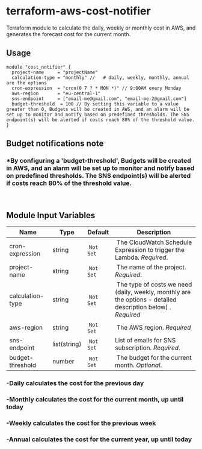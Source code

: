 # terraform-aws-cost-notifier

Terraform module to calculate the daily, weekly or monthly cost in AWS, and generates the forecast cost for the current month.


## Usage

```hcl
module "cost_notifier" {
  project-name     = "projectName"
  calculation-type = "monthly" //   # daily, weekly, monthly, annual are the options
  cron-expression  = "cron(0 7 ? * MON *)" // 9:00AM every Monday
  aws-region       = "eu-central-1"
  sns-endpoint     = ["email-me@gmail.com", "email-me-2@gmail.com"]
  budget-threshold  = 100 // By setting this variable to a value greater than 0, Budgets will be created in AWS, and an alarm will be set up to monitor and notify based on predefined thresholds. The SNS endpoint(s) will be alerted if costs reach 80% of the threshold value.
}
```


## Budget notifications note
<h3> *By configuring a 'budget-threshold', Budgets will be created in AWS, and an alarm will be set up to monitor and notify based on predefined thresholds. The SNS endpoint(s) will be alerted if costs reach 80% of the threshold value.</h3>
<br/>


## Module Input Variables

| Name                    | Type                             | Default    | Description                                                                                                                 |
| ----------------------- | -------------------------------- | ---------- | --------------------------------------------------------------------------------------------------------------------------- |
| cron-expression     | string                           |  `Not Set` |  The CloudWatch Schedule Expression to trigger the Lambda. _Required_.                |
| project-name                    | string                           |  `Not Set` |  The name of the project. _Required_.                                                                              |
| calculation-type                    | string                      |  `Not Set`     |  The type of costs we need (daily, weekly, monthly are the options - detailed description below) . _Required_                                                                            |
| aws-region     | string                           |  `Not Set` |  The AWS region. _Required_              |
| sns-endpoint                  | list(string)                           |  `Not Set` | List of emails for SNS subscription. _Required_. |
| budget-threshold                 | number                          |  `Not Set` |  The budget for the current month. _Optional_.|

<h3> -Daily calculates the cost for the previous day </h3>
<h3> -Monthly calculates the cost for the current month, up until today </h3>
<h3> -Weekly calculates the cost for the previous week </h3>
<h3> -Annual calculates the cost for the current year, up until today</h3>